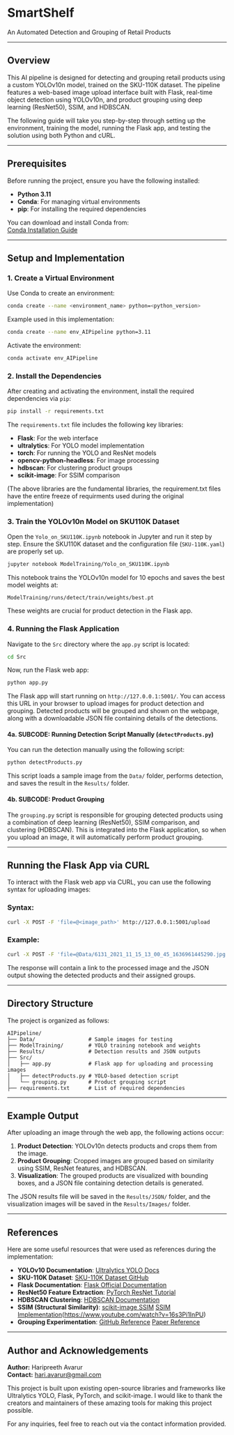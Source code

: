 # SmartShelf
An Automated Detection and Grouping of Retail Products

---

## Overview

This AI pipeline is designed for detecting and grouping retail products using a custom YOLOv10n model, trained on the SKU-110K dataset. The pipeline features a web-based image upload interface built with Flask, real-time object detection using YOLOv10n, and product grouping using deep learning (ResNet50), SSIM, and HDBSCAN.

The following guide will take you step-by-step through setting up the environment, training the model, running the Flask app, and testing the solution using both Python and cURL.

---

## Prerequisites

Before running the project, ensure you have the following installed:

- **Python 3.11**  
- **Conda**: For managing virtual environments  
- **pip**: For installing the required dependencies  

You can download and install Conda from:  
[Conda Installation Guide](https://docs.conda.io/projects/conda/en/latest/user-guide/install/index.html)

---

## Setup and Implementation

### 1. **Create a Virtual Environment**  
Use Conda to create an environment:

```bash
conda create --name <environment_name> python=<python_version>
```

Example used in this implementation:

```bash
conda create --name env_AIPipeline python=3.11
```

Activate the environment:

```bash
conda activate env_AIPipeline
```

### 2. **Install the Dependencies**

After creating and activating the environment, install the required dependencies via `pip`:

```bash
pip install -r requirements.txt
```

The `requirements.txt` file includes the following key libraries:

- **Flask**: For the web interface  
- **ultralytics**: For YOLO model implementation  
- **torch**: For running the YOLO and ResNet models  
- **opencv-python-headless**: For image processing  
- **hdbscan**: For clustering product groups  
- **scikit-image**: For SSIM comparison 

(The above libraries are the fundamental libraries, the requirement.txt files have the entire freeze of requirments used during the original implementation) 

### 3. **Train the YOLOv10n Model on SKU110K Dataset**

Open the `Yolo_on_SKU110K.ipynb` notebook in Jupyter and run it step by step. Ensure the SKU110K dataset and the configuration file (`SKU-110K.yaml`) are properly set up.

```bash
jupyter notebook ModelTraining/Yolo_on_SKU110K.ipynb
```

This notebook trains the YOLOv10n model for 10 epochs and saves the best model weights at:

```
ModelTraining/runs/detect/train/weights/best.pt
```

These weights are crucial for product detection in the Flask app.

### 4. **Running the Flask Application**

Navigate to the `Src` directory where the `app.py` script is located:

```bash
cd Src
```

Now, run the Flask web app:

```bash
python app.py
```

The Flask app will start running on `http://127.0.0.1:5001/`. You can access this URL in your browser to upload images for product detection and grouping. Detected products will be grouped and shown on the webpage, along with a downloadable JSON file containing details of the detections.

#### 4a. **SUBCODE: Running Detection Script Manually (`detectProducts.py`)**

You can run the detection manually using the following script:

```bash
python detectProducts.py
```

This script loads a sample image from the `Data/` folder, performs detection, and saves the result in the `Results/` folder.

#### 4b. **SUBCODE: Product Grouping**

The `grouping.py` script is responsible for grouping detected products using a combination of deep learning (ResNet50), SSIM comparison, and clustering (HDBSCAN). This is integrated into the Flask application, so when you upload an image, it will automatically perform product grouping.

---

## Running the Flask App via CURL

To interact with the Flask web app via CURL, you can use the following syntax for uploading images:

### Syntax:

```bash
curl -X POST -F 'file=@<image_path>' http://127.0.0.1:5001/upload
```

### Example:

```bash
curl -X POST -F 'file=@Data/6131_2021_11_15_13_00_45_1636961445290.jpg' http://127.0.0.1:5001/upload
```

The response will contain a link to the processed image and the JSON output showing the detected products and their assigned groups.

---

## Directory Structure

The project is organized as follows:

```
AIPipeline/
├── Data/                 # Sample images for testing
├── ModelTraining/        # YOLO training notebook and weights
├── Results/              # Detection results and JSON outputs
├── Src/                 
│   ├── app.py            # Flask app for uploading and processing images
│   ├── detectProducts.py # YOLO-based detection script
│   └── grouping.py       # Product grouping script
├── requirements.txt      # List of required dependencies
```

---

## Example Output

After uploading an image through the web app, the following actions occur:

1. **Product Detection**: YOLOv10n detects products and crops them from the image.
2. **Product Grouping**: Cropped images are grouped based on similarity using SSIM, ResNet features, and HDBSCAN.
3. **Visualization**: The grouped products are visualized with bounding boxes, and a JSON file containing detection details is generated.

The JSON results file will be saved in the `Results/JSON/` folder, and the visualization images will be saved in the `Results/Images/` folder.

---

## References

Here are some useful resources that were used as references during the implementation:

- **YOLOv10 Documentation**: [Ultralytics YOLO Docs](https://docs.ultralytics.com/)
- **SKU-110K Dataset**: [SKU-110K Dataset GitHub](https://github.com/eg4000/SKU110K_CVPR19)
- **Flask Documentation**: [Flask Official Documentation](https://flask.palletsprojects.com/en/2.0.x/)
- **ResNet50 Feature Extraction**: [PyTorch ResNet Tutorial](https://pytorch.org/vision/stable/models.html#torchvision.models.resnet50)
- **HDBSCAN Clustering**: [HDBSCAN Documentation](https://hdbscan.readthedocs.io/en/latest/)
- **SSIM (Structural Similarity)**: [scikit-image SSIM](https://scikit-image.org/docs/stable/auto_examples/transform/plot_ssim.html)
[SSIM Implementation](https://youtu.be/mggQIEZY4rE?si=OMqSlxmjEiiMoNaE)(https://www.youtube.com/watch?v=16s3Pi1InPU)
- **Grouping Experimentation**: [GitHub Reference](https://github.com/Azure/azureml-examples/blob/main/sdk/python/foundation-models/system/evaluation/image-object-detection/image-object-detection.ipynb)
[Paper Reference](https://www.researchgate.net/publication/373919010_Research_of_image_object_detection_using_deep_learning)
---

## Author and Acknowledgements

**Author:** Haripreeth Avarur  
**Contact:** hari.avarur@gmail.com

This project is built upon existing open-source libraries and frameworks like Ultralytics YOLO, Flask, PyTorch, and scikit-image. I would like to thank the creators and maintainers of these amazing tools for making this project possible.

For any inquiries, feel free to reach out via the contact information provided.
